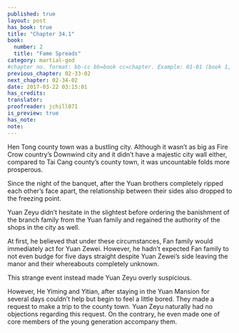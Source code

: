 ```yaml
---
published: true
layout: post
has_book: true
title: "Chapter 34.1"
book:
  number: 2
  title: "Fame Spreads"
category: martial-god
#chapter no. format: bb-cc bb=book cc=chapter. Example: 01-01 (book 1, chapter 1)
previous_chapter: 02-33-02
next_chapter: 02-34-02
date: 2017-03-22 03:15:01 
has_credits:
translator:
proofreader: jchill071
is_preview: true
has_note: 
note: 
---
```

Hen Tong county town was a bustling city. Although it wasn’t as big as Fire Crow country’s Downwind city and it didn’t have a majestic city wall either, compared to Tai Cang county’s county town, it was uncountable folds more prosperous.

Since the night of the banquet, after the Yuan brothers completely ripped each other’s face apart, the relationship between their sides also dropped to the freezing point.

Yuan Zeyu didn’t hesitate in the slightest before ordering the banishment of the branch family from the Yuan family and regained the authority of the shops in the city as well.

At first, he believed that under these circumstances, Fan family would immediately act for Yuan Zewei. However, he hadn’t expected Fan family to not even budge for five days straight despite Yuan Zewei’s side leaving the manor and their whereabouts completely unknown.

This strange event instead made Yuan Zeyu overly suspicious.

However, He Yiming and Yitian, after staying in the Yuan Mansion for several days couldn’t help but begin to feel a little bored. They made a request to make a trip to the county town. Yuan Zeyu naturally had no objections regarding this request. On the contrary, he even made one of core members of the young generation accompany them.
